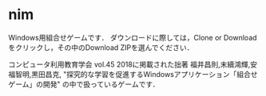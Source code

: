 # nim

Windows用組合せゲームです．
ダウンロードに際しては，Clone or Downloadをクリックし，その中のDownload ZIPを選んでください．

コンピュータ利用教育学会 vol.45 2018に掲載された拙著
福井昌則,末續鴻輝,安福智明,黒田昌克, "探究的な学習を促進するWindowsアプリケーション「組合せゲーム」の開発"
の中で扱っているゲームです．



